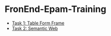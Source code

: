 # FronEnd-Epam-Training
- [Task 1: Table Form Frame](https://podexus23.github.io/FronEnd-Epam-Training/task1/index.html)
- [Task 2: Semantic Web](https://podexus23.github.io/FronEnd-Epam-Training/task2/index.html)
